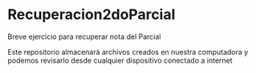 # Recuperacion2doParcial
Breve ejercicio para recuperar nota del Parcial

Este repositorio almacenará archivos creados en nuestra computadora y podemos revisarlo desde cualquier dispositivo conectado a internet
